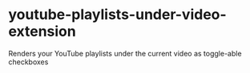 # youtube-playlists-under-video-extension
Renders your YouTube playlists under the current video as toggle-able checkboxes
